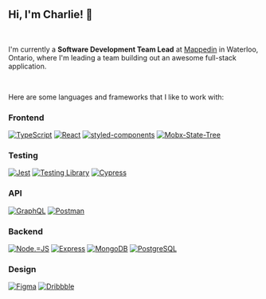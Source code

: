 ## Hi, I'm Charlie! 👋

<br />

I'm currently a **Software Development Team Lead** at
<a href="https://www.mappedin.com/">Mappedin</a> in Waterloo, Ontario, where I'm leading a team building out an awesome full-stack application.

<br />

Here are some languages and frameworks that I like to work with:

### Frontend

[![TypeScript](https://img.shields.io/badge/TypeScript-3178C6?style=flat-square&logo=typescript&logoColor=white)](https://www.typescriptlang.org/)
[![React](https://img.shields.io/badge/React-20232a?style=flat-square&logo=react&logoColor=61DAFB)](https://reactjs.org/)
[![styled-components](https://img.shields.io/badge/styled--components-DB7093?style=flat-square&logo=styled-components&logoColor=white)](https://styled-components.com/)
[![Mobx-State-Tree](https://img.shields.io/badge/MobX--State--Tree-FF7102?style=flat-square&logo=Mobx-State-Tree&logoColor=white)](https://mobx-state-tree.js.org/intro/welcome)

### Testing

[![Jest](https://img.shields.io/badge/Jest-C21325?style=flat-square&logo=jest)](https://jestjs.io/)
[![Testing Library](https://img.shields.io/badge/Testing%20Library-E33332?style=flat-square&logo=testing%20library&logoColor=white)](https://testing-library.com/docs/react-testing-library/intro/)
[![Cypress](https://img.shields.io/badge/Cypress-17202C?style=flat-square&logo=cypress&logoColor=white)](https://www.cypress.io/)

### API

[![GraphQL](https://img.shields.io/badge/GraphQL-E10098?style=flat-square&logo=graphql&logoColor=white)](https://graphql.org/)
[![Postman](https://img.shields.io/badge/Postman-FF6C37?style=flat-square&logo=Postman&logoColor=white)](https://www.postman.com/)

### Backend

[![Node.=JS](https://img.shields.io/badge/Node.JS-339933?style=flat-square&logo=node.js&logoColor=white)](https://nodejs.org/en/)
[![Express](https://img.shields.io/badge/Express.JS-000000?style=flat-square&logo=express&logoColor=white)](https://expressjs.com/)
[![MongoDB](https://img.shields.io/badge/MongoDB-47A248?style=flat-square&logo=mongodb&logoColor=white)](https://www.mongodb.com/1)
[![PostgreSQL](https://img.shields.io/badge/PostgreSQL-336791?style=flat-square&logo=postgresql&logoColor=white)](https://www.postgresql.org/)

### Design

[![Figma](https://img.shields.io/badge/Figma-F24E1E?style=flat-square&logo=Figma&logoColor=white)](https://reactjs.org/)
[![Dribbble](https://img.shields.io/badge/Dribbble-EA4C89?style=flat-square&logo=dribbble&logoColor=white)](https://dribbble.com/)

